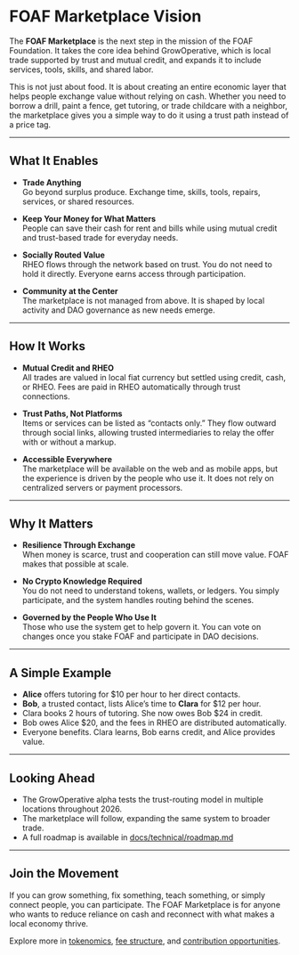 # FOAF Marketplace Vision

The **FOAF Marketplace** is the next step in the mission of the FOAF Foundation. It takes the core idea behind GrowOperative, which is local trade supported by trust and mutual credit, and expands it to include services, tools, skills, and shared labor.

This is not just about food. It is about creating an entire economic layer that helps people exchange value without relying on cash. Whether you need to borrow a drill, paint a fence, get tutoring, or trade childcare with a neighbor, the marketplace gives you a simple way to do it using a trust path instead of a price tag.

---

## What It Enables

- **Trade Anything**  
  Go beyond surplus produce. Exchange time, skills, tools, repairs, services, or shared resources.

- **Keep Your Money for What Matters**  
  People can save their cash for rent and bills while using mutual credit and trust-based trade for everyday needs.

- **Socially Routed Value**  
  RHEO flows through the network based on trust. You do not need to hold it directly. Everyone earns access through participation.

- **Community at the Center**  
  The marketplace is not managed from above. It is shaped by local activity and DAO governance as new needs emerge.

---

## How It Works

- **Mutual Credit and RHEO**  
  All trades are valued in local fiat currency but settled using credit, cash, or RHEO. Fees are paid in RHEO automatically through trust connections.

- **Trust Paths, Not Platforms**  
  Items or services can be listed as “contacts only.” They flow outward through social links, allowing trusted intermediaries to relay the offer with or without a markup.

- **Accessible Everywhere**  
  The marketplace will be available on the web and as mobile apps, but the experience is driven by the people who use it. It does not rely on centralized servers or payment processors.

---

## Why It Matters

- **Resilience Through Exchange**  
  When money is scarce, trust and cooperation can still move value. FOAF makes that possible at scale.

- **No Crypto Knowledge Required**  
  You do not need to understand tokens, wallets, or ledgers. You simply participate, and the system handles routing behind the scenes.

- **Governed by the People Who Use It**  
  Those who use the system get to help govern it. You can vote on changes once you stake FOAF and participate in DAO decisions.

---

## A Simple Example

- **Alice** offers tutoring for $10 per hour to her direct contacts.
- **Bob**, a trusted contact, lists Alice’s time to **Clara** for $12 per hour.
- Clara books 2 hours of tutoring. She now owes Bob $24 in credit.
- Bob owes Alice $20, and the fees in RHEO are distributed automatically.
- Everyone benefits. Clara learns, Bob earns credit, and Alice provides value.

---

## Looking Ahead

- The GrowOperative alpha tests the trust-routing model in multiple locations throughout 2026.
- The marketplace will follow, expanding the same system to broader trade.
- A full roadmap is available in [docs/technical/roadmap.md](./roadmap.md)

---

## Join the Movement

If you can grow something, fix something, teach something, or simply connect people, you can participate. The FOAF Marketplace is for anyone who wants to reduce reliance on cash and reconnect with what makes a local economy thrive.

Explore more in [tokenomics](../foaf-foundation/tokenomics.md), [fee structure](../foaf-foundation/fee-structure.md), and [contribution opportunities](../community/contribution.md).
